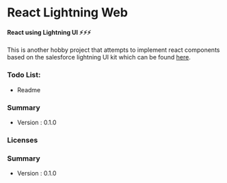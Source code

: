 # React Lightning Web
#### React using Lightning UI ⚡️⚡️⚡️

This is another hobby project that attempts to implement react components based on the salesforce lightning UI kit which can be found [here](https://www.sketchappsources.com/free-source/2795-salesforce-design-system-template-sketch-freebie-resource.html).

### Todo List:
* Readme

### Summary
- Version : 0.1.0 

### Licenses

### Summary
- Version : 0.1.0